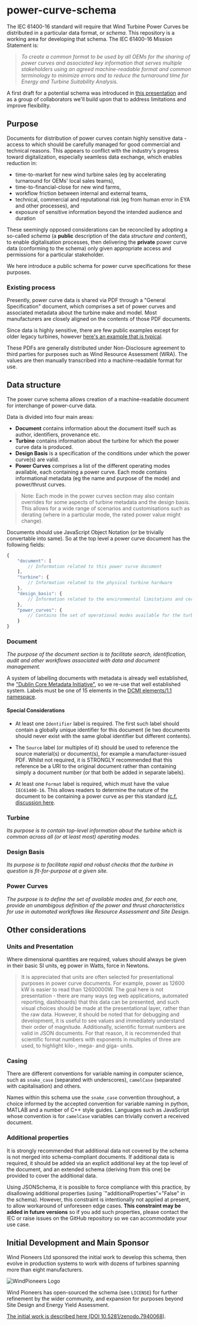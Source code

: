 # power-curve-schema

The IEC 61400-16 standard will require that Wind Turbine Power Curves be distributed in a particular data format, or _schema_. This repository is a working area for developing that schema. The IEC 61400-16 Mission Statement is:

> _To create a common format to be used by all OEMs for the sharing of power curves and associated key information that serves multiple stakeholders using an agreed machine-readable format and common terminology to minimize errors and to reduce the turnaround time for Energy and Turbine Suitability Analysis._

A first draft for a potential schema was introduced in [this presentation](https://github.com/octue/power-curve-schema/blob/main/docs/presentations/Development%20status%20of%20a%20schema%20for%20wind%20turbine%20power%20curves%20-%20Octue%20-%2016%20%20May%202023.pdf) and as a group of collaborators we'll build upon that to address limitations and improve flexibility.

## Purpose

Documents for distribution of power curves contain highly sensitive data - access to which should be carefully managed for good commercial and technical reasons. This appears to conflict with the industry's progress toward digitalization, especially seamless data exchange, which enables reduction in:

- time-to-market for new wind turbine sales (eg by accelerating turnaround for OEMs' local sales teams),
- time-to-financial-close for new wind farms,
- workflow friction between internal and external teams,
- technical, commercial and reputational risk (eg from human error in EYA and other processes), and
- exposure of sensitive information beyond the intended audience and duration

These seemingly opposed considerations can be reconciled by adopting a so-called _schema_ (a **public** description of the data _structure and content_), to enable digitalisation processes, then delivering the **private** power curve data (conforming to the schema) only given appropriate access and permissions for a particular stakeholder.

We here introduce a public schema for power curve specifications for these purposes.

### Existing process

Presently, power curve data is shared via PDF through a "General Specification" document, which comprises a set of power curves and associated metadata about the turbine make and model. Most manufacturers are closely aligned on the contents of those PDF documents.

Since data is highly sensitive, there are few public examples except for older legacy turbines, however [here's an example that is typical](https://stopthesethings.files.wordpress.com/2015/12/vestas-v112-specs.pdf).

These PDFs are generally distributed under Non-Disclosure agreement to third parties for purposes such as Wind Resource Assessment (WRA). The values are then manually transcribed into a machine-readable format for use.

## Data structure

The power curve schema allows creation of a machine-readable document for interchange of power-curve data.

Data is divided into four main areas:

- **Document** contains information about the document itself such as author, identifiers, provenance etc.
- **Turbine** contains information about the turbine for which the power curve data is produced.
- **Design Basis** is a specification of the conditions under which the power curve(s) are valid.
- **Power Curves** comprises a list of the different operating modes available, each containing a power curve. Each mode contains informational metadata (eg the name and purpose of the mode) and power/thrust curves.

> Note: Each mode in the power curves section may also contain overrides for some aspects of turbine metadata and the design basis. This allows for a wide range of scenarios and customisations such as derating (where in a particular mode, the rated power value might change).

Documents should use JavaScript Object Notation (or be trivially convertable into same). So at the top level a power curve document has the following fields:

```js
{
    "document": [
        // Information related to this power curve document
    ],
    "turbine": {
        // Information related to the physical turbine hardware
    },
    "design_basis": {
        // Information related to the environmental limitations and certification pertaining to the power curves
    },
    "power_curves": {
        // Contains the set of operational modes available for the turbine, each containing power curve data specific to that mode
    }
}
```

### Document

_The purpose of the document section is to facilitate search, identification, audit and other workflows associated with data and document management._

A system of labelling documents with metadata is already well established, the ["Dublin Core Metadata Initiative"](https://www.dublincore.org/), so we re-use that well established system. Labels must be one of 15 elements in the [DCMI elements/1.1 namespace](https://www.dublincore.org/specifications/dublin-core/dcmi-terms/#section-3).

#### Special Considerations

- At least one `Identifier` label is required. The first such label should contain a globally unique identifier for this document (ie two documents should never exist with the same global identifier but different contents).

- The `Source` label (or multiples of it) should be used to reference the source material(s) or document(s), for example a manufacturer-issued PDF. Whilst not required, it is STRONGLY recommended that this reference be a URI to the original document rather than containing simply a document number (or that both be added in separate labels).

- At least one `Format` label is required, which must have the value `IEC61400-16`. This allows readers to determine the nature of the document to be containing a power curve as per this standard [(c.f. discussion here](https://github.com/octue/power-curve-schema/issues/18).

### Turbine

_Its purpose is to contain top-level information about the turbine which is common across all (or at least most) operating modes._

### Design Basis

_Its purpose is to facilitate rapid and robust checks that the turbine in question is fit-for-purpose at a given site._

### Power Curves

_The purpose is to define the set of available modes and, for each one, provide an unambigous definition of the power and thrust characteristics for use in automated workflows like Resource Assessment and Site Design._

## Other considerations

### Units and Presentation

Where dimensional quantities are required, values should always be given in their basic SI units, eg power in Watts, force in Newtons.

> It is appreciated that units are often selected for presentational purposes in power curve documents. For example, power as 12600 kW is easier to read than 12600000W. The goal here is not presentation - there are many ways (eg web applications, automated reporting, dashboards) that this data can be presented, and such visual choices should be made at the presentational layer, rather than the raw data.
> However, it should be noted that for debugging and development, it is useful to see values and immediately understand their order of magnitude. Additionally, scientific format numbers are valid in JSON documents. For that reason, it is recommended that scientific format numbers with exponents in multiples of three are used, to highlight kilo-, mega- and giga- units.

### Casing

There are different conventions for variable naming in computer science, such as `snake_case` (separated with underscores), `camelCase` (separated with capitalisation) and others.

Names within this schema use the `snake_case` convention throughout, a choice informed by the accepted convention for variable naming in python, MATLAB and a number of C++ style guides. Languages such as JavaScript whose convention is for `camelCase` variables can trivially convert a received document.

### Additional properties

It is strongly recommended that additional data not covered by the schema is not merged into schema-compliant documents. If additional data is required, it should be added via an explicit additional key at the top level of the document, and an extended schema (deriving from this one) be provided to cover the additional data.

Using JSONSchema, it is possible to force compliance with this practice, by disallowing additional properties (using `"additionalProperties"="False" in the schema). However, this constraint is intentionally not applied at present, to allow workaround of unforeseen edge cases. **This constraint may be added in future versions** so if you add such properties, please contact the IEC or raise issues on the GitHub repository so we can accommodate your use case.

## Initial Development and Main Sponsor

Wind Pioneers Ltd sponsored the initial work to develop this schema, then evolve in production systems to work with dozens of turbines spanning more than eight manufacturers.

![WindPioneers Logo](https://github.com/octue/power-curve-schema/assets/7223170/ca590fa3-2a84-495f-ab9a-a364b02b8a01)

Wind Pioneers has open-sourced the schema (see `LICENSE`) for further refinement by the wider community, and expansion for purposes beyond Site Design and Energy Yield Assessment.

[The initial work is described here (DOI 10.5281/zenodo.7940068)](https://doi.org/10.5281/zenodo.7940068).
